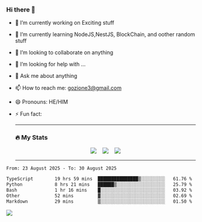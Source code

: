 ### Hi there 👋

<!--
**charlieScript/charlieScript** is a ✨ _special_ ✨ repository because its `README.md` (this file) appears on your GitHub profile.

Here are some ideas to get you started: -->

- 🔭 I’m currently working on Exciting stuff
- 🌱 I’m currently learning NodeJS,NestJS, BlockChain, and oother random stuff
- 👯 I’m looking to collaborate on anything
- 🤔 I’m looking for help with ...
- 💬 Ask me about anything
- 📫 How to reach me: gozione3@gmail.com
- 😄 Pronouns: HE/HIM
- ⚡ Fun fact:


  ---

  ### :fire: My Stats

  <div id="stats" align="center">
  <img src="http://github-readme-streak-stats.herokuapp.com?user=charlieScript&theme=dark&date_format=M%20j%5B%2C%20Y%5D" />&nbsp;&nbsp;&nbsp;
  <img src="https://github-readme-stats.vercel.app/api/top-langs/?username=charlieScript&layout=compact&theme=vision-friendly-dark"/>&nbsp;&nbsp;&nbsp;
  <img src="https://github-readme-stats.vercel.app/api?username=charlieScript&show_icons=true&theme=radical"/>
  </div>

  ---



<!--START_SECTION:waka-->

```txt
From: 23 August 2025 - To: 30 August 2025

TypeScript        19 hrs 59 mins  ███████████████▒░░░░░░░░░   61.76 %
Python            8 hrs 21 mins   ██████▒░░░░░░░░░░░░░░░░░░   25.79 %
Bash              1 hr 16 mins    █░░░░░░░░░░░░░░░░░░░░░░░░   03.92 %
Other             52 mins         ▓░░░░░░░░░░░░░░░░░░░░░░░░   02.69 %
Markdown          29 mins         ▒░░░░░░░░░░░░░░░░░░░░░░░░   01.50 %
```

<!--END_SECTION:waka-->
![](https://komarev.com/ghpvc/?username=charlieScript)
